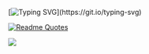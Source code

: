 [![Typing SVG](https://readme-typing-svg.herokuapp.com?font=Fira+Code&pause=1000&width=435&lines=Hi%2C+I'm+Misha!;I'm+engaged+in+data+analyst+and+programming+on+Python!)](https://git.io/typing-svg)

[![Readme Quotes](https://quotes-github-readme.vercel.app/api?type=horizontal&theme=light)](https://github.com/piyushsuthar/github-readme-quotes)

![](https://komarev.com/ghpvc/?username=your-github-XtestX-88)

